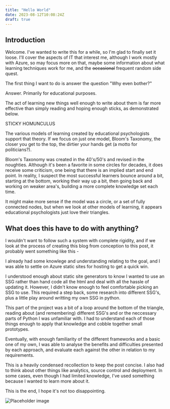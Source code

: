 ```yaml
---
title: "Hello World"
date: 2023-08-12T10:08:24Z
draft: true
---
```

Introduction
------------
Welcome.
I've wanted to write this for a while, so I'm glad to finally set it loose.
I'll cover the aspects of IT that interest me, although I work mostly with Azure, so may focus more on that, maybe some information about what learning techniques work for me, and the ~~occasional~~ frequent random side quest.

The first thing I want to do is answer the question "Why even bother?"

Answer. Primarily for educational purposes.

The act of learning new things well enough to write about them is far more effective than simply reading and hoping enough sticks, as demonstrated below.

STICKY HOMUNCULUS

The various models of learning created by educational psychologists support that theory. If we focus on just one model, Bloom's Taxonomy, the closer you get to the top, the dirtier your hands get (a motto for politicians?).

Bloom's Taxonomy was created in the 40's/50's and revised in the noughties. Although it's been a favorite in some circles for decades, it does receive some criticism, one being that there is an implied start and end point. In reality, I suspect the most successful learners bounce around a bit, starting at the bottom, working their way up a bit, then going back and working on weaker area's, building a more complete knowledge set each time.

It might make more sense if the model was a circle, or a set of fully connected nodes, but when we look at other models of learning, it appears educational psychologists just love their triangles.

What does this have to do with anything?
-------
I wouldn't want to follow such a system with complete rigidity, and if we look at the process of creating this blog from conception to this post, it probably went something like this - 

I already had some knowlege and understanding relating to the goal, and I was able to settle on Azure static sites for hosting to get a quick win.

I understood enough about static site generators to know I wanted to use an SSG rather than hand code all the html and deal with all the hassle of updating it.  However, I didn't know enough to feel comfortable picking an SSG to use. This required a step back, some research into different SSG's, plus a little play around writting my own SSG in python.

This part of the project was a bit of a loop around the bottom of the triangle, reading about (and remembering) different SSG's and or the neccessary parts of Python I was unfamiliar with. I had to understand each of those things enough to apply that knowledge and cobble together small prototypes.

Eventually, with enough familiarity of the different frameworks and a basic one of my own, I was able to analyse the benefits and difficulties presented by each approach, and evaluate each against the other in relation to my requirements.

This is a heavily condensed recollection to keep the post concise. I also had to think about other things like analytics, source control and deployment. In some cases, even though I had limited knowledge, I've used something because I wanted to learn more about it.

This is the end, I hope it's not too disappointing.


![Placeholder image](/hilarious.jpg)
